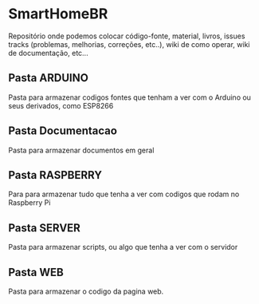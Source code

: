 # SmartHomeBR
Repositório onde podemos colocar código-fonte, material, livros, issues tracks (problemas, melhorias, correções, etc..), wiki de como operar, wiki de documentação, etc...

## Pasta ARDUINO

Pasta para armazenar codigos fontes que tenham a ver com o Arduino ou seus derivados, como ESP8266

## Pasta Documentacao

Pasta para armazenar documentos em geral

## Pasta RASPBERRY

Para para armazenar tudo que tenha a ver com codigos que rodam no Raspberry Pi

## Pasta SERVER

Pasta para armazenar scripts, ou algo que tenha a ver com o servidor 

## Pasta WEB

Pasta para armazenar o codigo da pagina web.


